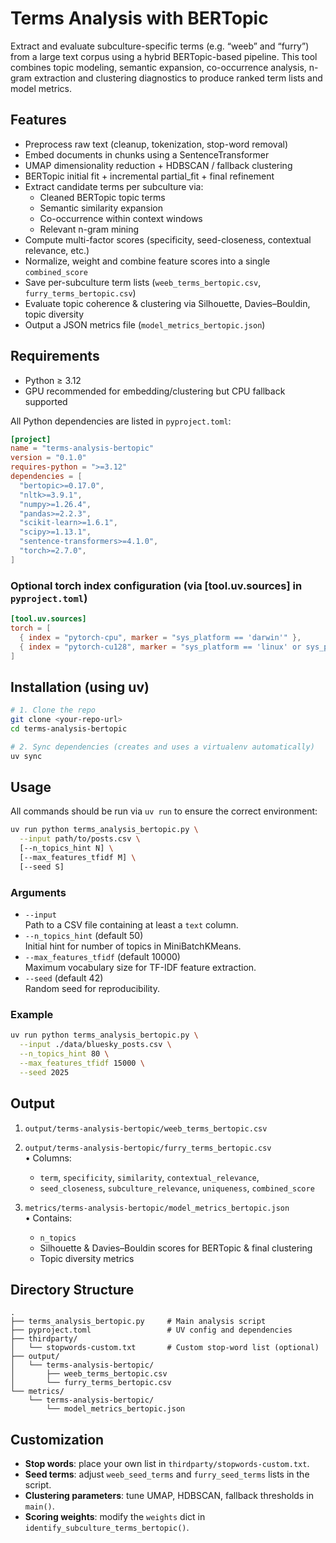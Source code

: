 # Terms Analysis with BERTopic

Extract and evaluate subculture-specific terms (e.g. “weeb” and “furry”) from a large text corpus using a hybrid BERTopic-based pipeline. This tool combines topic modeling, semantic expansion, co-occurrence analysis, n-gram extraction and clustering diagnostics to produce ranked term lists and model metrics.

## Features

- Preprocess raw text (cleanup, tokenization, stop-word removal)  
- Embed documents in chunks using a SentenceTransformer  
- UMAP dimensionality reduction + HDBSCAN / fallback clustering  
- BERTopic initial fit + incremental partial_fit + final refinement  
- Extract candidate terms per subculture via:
  - Cleaned BERTopic topic terms  
  - Semantic similarity expansion  
  - Co-occurrence within context windows  
  - Relevant n-gram mining  
- Compute multi-factor scores (specificity, seed-closeness, contextual relevance, etc.)  
- Normalize, weight and combine feature scores into a single `combined_score`  
- Save per-subculture term lists (`weeb_terms_bertopic.csv`, `furry_terms_bertopic.csv`)  
- Evaluate topic coherence & clustering via Silhouette, Davies–Bouldin, topic diversity  
- Output a JSON metrics file (`model_metrics_bertopic.json`)

## Requirements

- Python ≥ 3.12  
- GPU recommended for embedding/clustering but CPU fallback supported  

All Python dependencies are listed in `pyproject.toml`:

```toml
[project]
name = "terms-analysis-bertopic"
version = "0.1.0"
requires-python = ">=3.12"
dependencies = [
  "bertopic>=0.17.0",
  "nltk>=3.9.1",
  "numpy>=1.26.4",
  "pandas>=2.2.3",
  "scikit-learn>=1.6.1",
  "scipy>=1.13.1",
  "sentence-transformers>=4.1.0",
  "torch>=2.7.0",
]
```

### Optional torch index configuration (via [tool.uv.sources] in `pyproject.toml`)

```toml
[tool.uv.sources]
torch = [
  { index = "pytorch-cpu", marker = "sys_platform == 'darwin'" },
  { index = "pytorch-cu128", marker = "sys_platform == 'linux' or sys_platform == 'win32'" },
]
```

## Installation (using uv)

```bash
# 1. Clone the repo
git clone <your-repo-url>
cd terms-analysis-bertopic

# 2. Sync dependencies (creates and uses a virtualenv automatically)
uv sync
```

## Usage

All commands should be run via `uv run` to ensure the correct environment:

```bash
uv run python terms_analysis_bertopic.py \
  --input path/to/posts.csv \
  [--n_topics_hint N] \
  [--max_features_tfidf M] \
  [--seed S]
```

### Arguments

- `--input`  
  Path to a CSV file containing at least a `text` column.  
- `--n_topics_hint` (default 50)  
  Initial hint for number of topics in MiniBatchKMeans.  
- `--max_features_tfidf` (default 10000)  
  Maximum vocabulary size for TF-IDF feature extraction.  
- `--seed` (default 42)  
  Random seed for reproducibility.

### Example

```bash
uv run python terms_analysis_bertopic.py \
  --input ./data/bluesky_posts.csv \
  --n_topics_hint 80 \
  --max_features_tfidf 15000 \
  --seed 2025
```

## Output

1. `output/terms-analysis-bertopic/weeb_terms_bertopic.csv`  
2. `output/terms-analysis-bertopic/furry_terms_bertopic.csv`  
   • Columns:  
   - `term`, `specificity`, `similarity`, `contextual_relevance`,  
   - `seed_closeness`, `subculture_relevance`, `uniqueness`, `combined_score`  

3. `metrics/terms-analysis-bertopic/model_metrics_bertopic.json`  
   • Contains:
   - `n_topics`  
   - Silhouette & Davies–Bouldin scores for BERTopic & final clustering  
   - Topic diversity metrics  

## Directory Structure

```
.
├── terms_analysis_bertopic.py     # Main analysis script
├── pyproject.toml                 # UV config and dependencies
├── thirdparty/
│   └── stopwords-custom.txt       # Custom stop-word list (optional)
├── output/
│   └── terms-analysis-bertopic/
│       ├── weeb_terms_bertopic.csv
│       └── furry_terms_bertopic.csv
└── metrics/
    └── terms-analysis-bertopic/
        └── model_metrics_bertopic.json
```

## Customization

- **Stop words**: place your own list in `thirdparty/stopwords-custom.txt`.  
- **Seed terms**: adjust `weeb_seed_terms` and `furry_seed_terms` lists in the script.  
- **Clustering parameters**: tune UMAP, HDBSCAN, fallback thresholds in `main()`.  
- **Scoring weights**: modify the `weights` dict in `identify_subculture_terms_bertopic()`.
